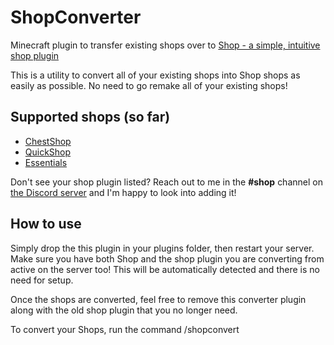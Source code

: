 # ShopConverter
Minecraft plugin to transfer existing shops over to [Shop - a simple, intuitive shop plugin](https://www.spigotmc.org/resources/shop-a-simple-intuitive-shop-plugin.9628/)

This is a utility to convert all of your existing shops into Shop shops as easily as possible. No need to go remake all of your existing shops!

## Supported shops (so far)
- [ChestShop](http://dev.bukkit.org/bukkit-plugins/chestshop/)
- [QuickShop](https://www.spigotmc.org/resources/quickshop-reremake-1-17-ready-multi-currency.62575/)
- [Essentials](https://www.spigotmc.org/resources/essentialsx.9089/)


Don't see your shop plugin listed? Reach out to me in the **#shop** channel on [the Discord server](https://discord.gg/GpSwEWS) and I'm happy to look into adding it!

## How to use
Simply drop the this plugin in your plugins folder, then restart your server.
Make sure you have both Shop and the shop plugin you are converting from active on the server too! This will be automatically detected and there is no need for setup.

Once the shops are converted, feel free to remove this converter plugin along with the old shop plugin that you no longer need.


To convert your Shops, run the command /shopconvert

